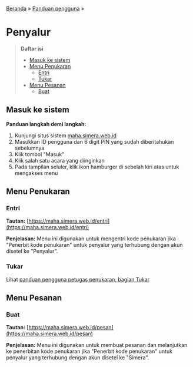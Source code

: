 <title>Penyalur | Cara Simera</title>

[Beranda](..) &raquo; [Panduan pengguna](.) &raquo; 
# Penyalur

> **Daftar isi**
> 
> - [Masuk ke sistem](#masuk-ke-sistem)
> - [Menu Penukaran](#menu-penukaran)
>   - [Entri](#entri)
>   - [Tukar](#tukar)
> - [Menu Pesanan](#menu-pesanan)
>   - [Buat](#buat)

## Masuk ke sistem
**Panduan langkah demi langkah:**
1. Kunjungi situs sistem [maha.simera.web.id](//maha.simera.web.id)
1. Masukkan ID pengguna dan 6 digit PIN yang sudah diberitahukan sebelumnya
1. Klik tombol "Masuk"
1. Klik salah satu acara yang diinginkan
1. Pada tampilan seluler, klik ikon hamburger di sebelah kiri atas untuk mengakses menu

## Menu Penukaran
### Entri
**Tautan:** [https://maha.simera.web.id/entri](https://maha.simera.web.id/entri)

**Penjelasan:** Menu ini digunakan untuk mengentri kode penukaran jika "Penerbit kode penukaran" untuk penyalur yang terhubung dengan akun disetel ke "Penyalur".

### Tukar
Lihat [panduan pengguna petugas penukaran, bagian Tukar](petugas_penukaran#tukar)

## Menu Pesanan
### Buat
**Tautan:** [https://maha.simera.web.id/pesan](https://maha.simera.web.id/pesan)

**Penjelasan:** Menu ini digunakan untuk membuat pesanan dan melanjutkan ke penerbitan kode penukaran jika "Penerbit kode penukaran" untuk penyalur yang terhubung dengan akun disetel ke "Simera".
